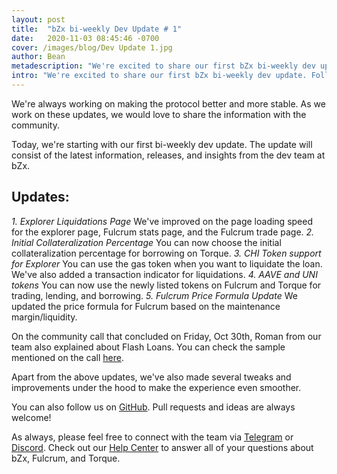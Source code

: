 ```yaml
---
layout: post
title:  "bZx bi-weekly Dev Update # 1"
date:   2020-11-03 08:45:46 -0700
cover: /images/blog/Dev Update 1.jpg
author: Bean
metadescription: "We're excited to share our first bZx bi-weekly dev update."
intro: "We're excited to share our first bZx bi-weekly dev update. Follow us for all the latest devlopments, releases, and insights from the bZx dev team."
---
```


We're always working on making the protocol better and more stable. As we work on these updates, we would love to share the information with the community.

Today, we're starting with our first bi-weekly dev update. The update will consist of the latest information, releases, and insights from the dev team at bZx.


## Updates:

*1. Explorer Liquidations Page*
We've improved on the page loading speed for the explorer page, Fulcrum stats page, and the Fulcrum trade page.
*2. Initial Collateralization Percentage*
You can now choose the initial collateralization percentage for borrowing on Torque.
*3. CHI Token support for Explorer*
You can use the gas token when you want to liquidate the loan. We've also added a transaction indicator for liquidations.
*4. AAVE and UNI tokens*
You can now use the newly listed tokens on Fulcrum and Torque for trading, lending, and borrowing.
*5. Fulcrum Price Formula Update*
We updated the price formula for Fulcrum based on the maintenance margin/liquidity.


On the community call that concluded on Friday, Oct 30th, Roman from our team also explained about Flash Loans. You can check the sample mentioned on the call [here](https://github.com/bZxNetwork/flashloan-sample).

Apart from the above updates, we've also made several tweaks and improvements under the hood to make the experience even smoother.

You can also follow us on [GitHub](http://github.com/bZxNetwork). Pull requests and ideas are always welcome!

As always, please feel free to connect with the team via [Telegram](https://t.me/b0xNet) or [Discord](https://discord.com/invite/DKEq6FV). Check out our [Help Center](https://help.bzx.network/en/) to answer all of your questions about bZx, Fulcrum, and Torque.
